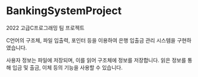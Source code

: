 # BankingSystemProject
2022 고급C프로그래밍 팀 프로젝트

C언어의 구조체, 파일 입출력, 포인터 등을 이용하여 은행 입출금 관리 시스템을 구현하였습니다.

사용자 정보는 파일에 저장되며, 이를 읽어 구조체에 정보를 저장합니다. 읽은 정보를 통해 입금 및 출금, 이체 등의 기능을 사용할 수 있습니다.
